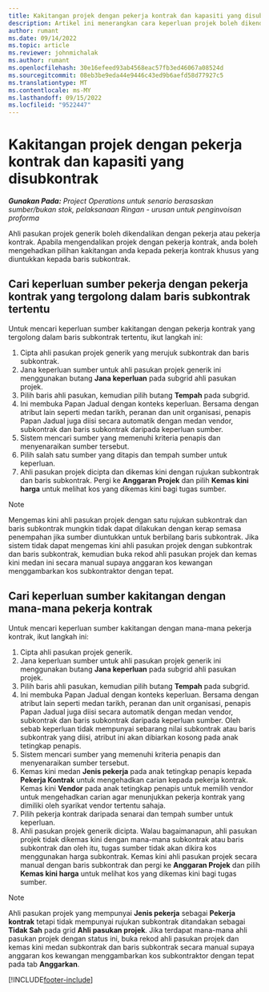 ```yaml
---
title: Kakitangan projek dengan pekerja kontrak dan kapasiti yang disubkontrak
description: Artikel ini menerangkan cara keperluan projek boleh dikendalikan menggunakan pekerja kontrak atau keupayaan subkontrak dalam Microsoft Dynamics 365 Project Operations.
author: rumant
ms.date: 09/14/2022
ms.topic: article
ms.reviewer: johnmichalak
ms.author: rumant
ms.openlocfilehash: 30e16efeed93ab4568eac57fb3ed46067a08524d
ms.sourcegitcommit: 08eb3be9eda44e9446c43ed9b6aefd58d77927c5
ms.translationtype: MT
ms.contentlocale: ms-MY
ms.lasthandoff: 09/15/2022
ms.locfileid: "9522447"
---
```

# <a name="staffing-a-project-with-contract-workers-and-subcontracted-capacity"></a>Kakitangan projek dengan pekerja kontrak dan kapasiti yang disubkontrak

_**Gunakan Pada:** Project Operations untuk senario berasaskan sumber/bukan stok, pelaksanaan Ringan - urusan untuk penginvoisan proforma_

Ahli pasukan projek generik boleh dikendalikan dengan pekerja atau pekerja kontrak. Apabila mengendalikan projek dengan pekerja kontrak, anda boleh mengehadkan pilihan kakitangan anda kepada pekerja kontrak khusus yang diuntukkan kepada baris subkontrak. 

## <a name="search-for-staff-resource-requirements-with-contract-workers-that-belong-to-a-specific-subcontract-line"></a>Cari keperluan sumber pekerja dengan pekerja kontrak yang tergolong dalam baris subkontrak tertentu

Untuk mencari keperluan sumber kakitangan dengan pekerja kontrak yang tergolong dalam baris subkontrak tertentu, ikut langkah ini:

1. Cipta ahli pasukan projek generik yang merujuk subkontrak dan baris subkontrak.
2. Jana keperluan sumber untuk ahli pasukan projek generik ini menggunakan butang **Jana keperluan** pada subgrid ahli pasukan projek.
3. Pilih baris ahli pasukan, kemudian pilih butang **Tempah** pada subgrid. 
4. Ini membuka Papan Jadual dengan konteks keperluan. Bersama dengan atribut lain seperti medan tarikh, peranan dan unit organisasi, penapis Papan Jadual juga diisi secara automatik dengan medan vendor, subkontrak dan baris subkontrak daripada keperluan sumber.
5. Sistem mencari sumber yang memenuhi kriteria penapis dan menyenaraikan sumber tersebut. 
6. Pilih salah satu sumber yang ditapis dan tempah sumber untuk keperluan. 
7. Ahli pasukan projek dicipta dan dikemas kini dengan rujukan subkontrak dan baris subkontrak. Pergi ke **Anggaran Projek** dan pilih **Kemas kini harga** untuk melihat kos yang dikemas kini bagi tugas sumber. 

> [!NOTE]
> Mengemas kini ahli pasukan projek dengan satu rujukan subkontrak dan baris subkontrak mungkin tidak dapat dilakukan dengan kerap semasa penempahan jika sumber diuntukkan untuk berbilang baris subkontrak. Jika sistem tidak dapat mengemas kini ahli pasukan projek dengan subkontrak dan baris subkontrak, kemudian buka rekod ahli pasukan projek dan kemas kini medan ini secara manual supaya anggaran kos kewangan menggambarkan kos subkontraktor dengan tepat.

## <a name="search-for-and-staff-resource-requirements-with-any-contract-worker"></a>Cari keperluan sumber kakitangan dengan mana-mana pekerja kontrak

Untuk mencari keperluan sumber kakitangan dengan mana-mana pekerja kontrak, ikut langkah ini:

1. Cipta ahli pasukan projek generik.
2. Jana keperluan sumber untuk ahli pasukan projek generik ini menggunakan butang **Jana keperluan** pada subgrid ahli pasukan projek.
3. Pilih baris ahli pasukan, kemudian pilih butang **Tempah** pada subgrid. 
4. Ini membuka Papan Jadual dengan konteks keperluan. Bersama dengan atribut lain seperti medan tarikh, peranan dan unit organisasi, penapis Papan Jadual juga diisi secara automatik dengan medan vendor, subkontrak dan baris subkontrak daripada keperluan sumber. Oleh sebab keperluan tidak mempunyai sebarang nilai subkontrak atau baris subkontrak yang diisi, atribut ini akan dibiarkan kosong pada anak tetingkap penapis.
5. Sistem mencari sumber yang memenuhi kriteria penapis dan menyenaraikan sumber tersebut.
6. Kemas kini medan **Jenis pekerja** pada anak tetingkap penapis kepada **Pekerja Kontrak** untuk mengehadkan carian kepada pekerja kontrak. Kemas kini **Vendor** pada anak tetingkap penapis untuk memilih vendor untuk mengehadkan carian agar menunjukkan pekerja kontrak yang dimiliki oleh syarikat vendor tertentu sahaja.
7. Pilih pekerja kontrak daripada senarai dan tempah sumber untuk keperluan.
8. Ahli pasukan projek generik dicipta. Walau bagaimanapun, ahli pasukan projek tidak dikemas kini dengan mana-mana subkontrak atau baris subkontrak dan oleh itu, tugas sumber tidak akan dikira kos menggunakan harga subkontrak. Kemas kini ahli pasukan projek secara manual dengan baris subkontrak dan pergi ke **Anggaran Projek** dan pilih **Kemas kini harga** untuk melihat kos yang dikemas kini bagi tugas sumber.

> [!NOTE]
> Ahli pasukan projek yang mempunyai **Jenis pekerja** sebagai **Pekerja kontrak** tetapi tidak mempunyai rujukan subkontrak ditandakan sebagai **Tidak Sah** pada grid **Ahli pasukan projek**. Jika terdapat mana-mana ahli pasukan projek dengan status ini, buka rekod ahli pasukan projek dan kemas kini medan subkontrak dan baris subkontrak secara manual supaya anggaran kos kewangan menggambarkan kos subkontraktor dengan tepat pada tab **Anggarkan**. 


[!INCLUDE[footer-include](../../includes/footer-banner.md)]
